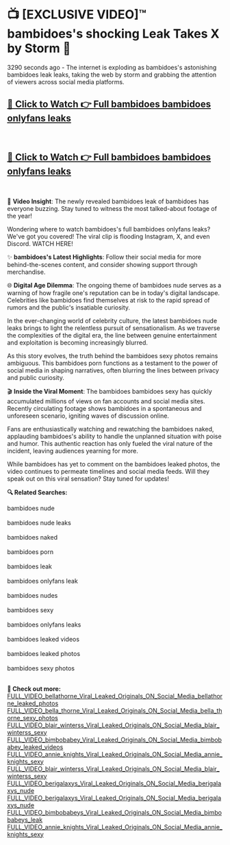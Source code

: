 # 📺 [EXCLUSIVE VIDEO]™ bambidoes's shocking Leak Takes X by Storm 🚀

3290 seconds ago - The internet is exploding as bambidoes's astonishing bambidoes leak leaks, taking the web by storm and grabbing the attention of viewers across social media platforms.

<h2><a href="https://github-6l9.pages.dev/link1">🔗 Click to Watch 👉 Full bambidoes bambidoes onlyfans leaks</a></h2><br>
<h2><a href="https://github-6l9.pages.dev/link2">🔗 Click to Watch 👉 Full bambidoes bambidoes onlyfans leaks</a></h2><br>

🎥 **Video Insight**: The newly revealed bambidoes leak of bambidoes has everyone buzzing. Stay tuned to witness the most talked-about footage of the year!

Wondering where to watch bambidoes's full bambidoes onlyfans leaks? We've got you covered! The viral clip is flooding Instagram, X, and even Discord. WATCH HERE!

✨ **bambidoes's Latest Highlights**: Follow their social media for more behind-the-scenes content, and consider showing support through merchandise.

🌐 **Digital Age Dilemma**: The ongoing theme of bambidoes nude serves as a warning of how fragile one's reputation can be in today's digital landscape. Celebrities like bambidoes find themselves at risk to the rapid spread of rumors and the public's insatiable curiosity.

In the ever-changing world of celebrity culture, the latest bambidoes nude leaks brings to light the relentless pursuit of sensationalism. As we traverse the complexities of the digital era, the line between genuine entertainment and exploitation is becoming increasingly blurred.

As this story evolves, the truth behind the bambidoes sexy photos remains ambiguous. This bambidoes porn functions as a testament to the power of social media in shaping narratives, often blurring the lines between privacy and public curiosity.

🎬 **Inside the Viral Moment**: The bambidoes bambidoes sexy has quickly accumulated millions of views on fan accounts and social media sites. Recently circulating footage shows bambidoes in a spontaneous and unforeseen scenario, igniting waves of discussion online.

Fans are enthusiastically watching and rewatching the bambidoes naked, applauding bambidoes's ability to handle the unplanned situation with poise and humor. This authentic reaction has only fueled the viral nature of the incident, leaving audiences yearning for more.

While bambidoes has yet to comment on the bambidoes leaked photos, the video continues to permeate timelines and social media feeds. Will they speak out on this viral sensation? Stay tuned for updates!

<strong>🔍 Related Searches:</strong>

bambidoes nude
<br><br>
bambidoes nude leaks
<br><br>
bambidoes naked
<br><br>
bambidoes porn
<br><br>
bambidoes leak
<br><br>
bambidoes onlyfans leak
<br><br>
bambidoes nudes
<br><br>
bambidoes sexy
<br><br>
bambidoes onlyfans leaks
<br><br>
bambidoes leaked videos
<br><br>
bambidoes leaked photos
<br><br>
bambidoes sexy photos
<br><br>



<strong>🔗 Check out more:</strong><br>
<a href="./FULL_VIDEO_bellathorne_Viral_Leaked_Originals_ON_Social_Media_bellathorne_leaked_photos.md">FULL_VIDEO_bellathorne_Viral_Leaked_Originals_ON_Social_Media_bellathorne_leaked_photos</a><br>
<a href="./FULL_VIDEO_bella_thorne_Viral_Leaked_Originals_ON_Social_Media_bella_thorne_sexy_photos.md">FULL_VIDEO_bella_thorne_Viral_Leaked_Originals_ON_Social_Media_bella_thorne_sexy_photos</a><br>
<a href="./FULL_VIDEO_blair_winterss_Viral_Leaked_Originals_ON_Social_Media_blair_winterss_sexy.md">FULL_VIDEO_blair_winterss_Viral_Leaked_Originals_ON_Social_Media_blair_winterss_sexy</a><br>
<a href="./FULL_VIDEO_bimbobabey_Viral_Leaked_Originals_ON_Social_Media_bimbobabey_leaked_videos.md">FULL_VIDEO_bimbobabey_Viral_Leaked_Originals_ON_Social_Media_bimbobabey_leaked_videos</a><br>
<a href="./FULL_VIDEO_annie_knights_Viral_Leaked_Originals_ON_Social_Media_annie_knights_sexy.md">FULL_VIDEO_annie_knights_Viral_Leaked_Originals_ON_Social_Media_annie_knights_sexy</a><br>
<a href="./FULL_VIDEO_blair_winterss_Viral_Leaked_Originals_ON_Social_Media_blair_winterss_sexy.md">FULL_VIDEO_blair_winterss_Viral_Leaked_Originals_ON_Social_Media_blair_winterss_sexy</a><br>
<a href="./FULL_VIDEO_berigalaxys_Viral_Leaked_Originals_ON_Social_Media_berigalaxys_nude.md">FULL_VIDEO_berigalaxys_Viral_Leaked_Originals_ON_Social_Media_berigalaxys_nude</a><br>
<a href="./FULL_VIDEO_berigalaxys_Viral_Leaked_Originals_ON_Social_Media_berigalaxys_nude.md">FULL_VIDEO_berigalaxys_Viral_Leaked_Originals_ON_Social_Media_berigalaxys_nude</a><br>
<a href="./FULL_VIDEO_bimbobabeys_Viral_Leaked_Originals_ON_Social_Media_bimbobabeys_leak.md">FULL_VIDEO_bimbobabeys_Viral_Leaked_Originals_ON_Social_Media_bimbobabeys_leak</a><br>
<a href="./FULL_VIDEO_annie_knights_Viral_Leaked_Originals_ON_Social_Media_annie_knights_sexy.md">FULL_VIDEO_annie_knights_Viral_Leaked_Originals_ON_Social_Media_annie_knights_sexy</a><br>
